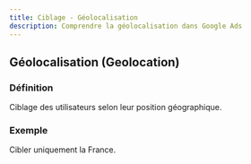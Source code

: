 ```yaml
---
title: Ciblage - Géolocalisation
description: Comprendre la géolocalisation dans Google Ads
---
```


## Géolocalisation (Geolocation)

### Définition
Ciblage des utilisateurs selon leur position géographique.

### Exemple
Cibler uniquement la France.